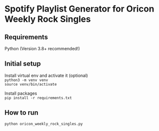 # Spotify Playlist Generator for Oricon Weekly Rock Singles

## Requirements

Python (Version 3.8+ recommended!)

## Initial setup

Install virtual env and activate it (optional)  
`python3 -m venv venv`  
`source venv/bin/activate`

Install packages  
`pip install -r requirements.txt`

## How to run

`python oricon_weekly_rock_singles.py`
